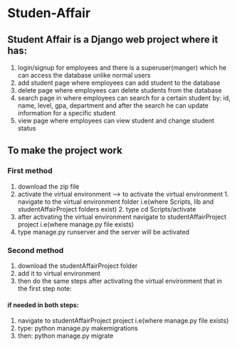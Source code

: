 # Studen-Affair
## Student Affair is a Django web project where it has:
1. login/signup for employees and there is a superuser(manger) which he can access the database unlike normal users
2. add student page where employees can add student to the database
3. delete page where employees can delete students from the database
4. search page in where employees can search for a certain student by: id, name, level, gpa, department and after the search he can update information for a specific student
5. view page where employees can view student and change student status
 
## To make the project work
### First method
1. download the zip file
2. activate the virtual environment 
     --> to activate the virtual environment
        1. navigate to the virtual environment folder i.e(where Scripts, lib and studentAffairProject folders exist)
        2. type cd Scripts/activate
3. after activating the virtual environment navigate to studentAffairProject project i.e(where manage.py file exists)
4. type manage.py runserver and the server will be activated

### Second method
1. download the studentAffairProject folder
2. add it to virtual environment
3. then do the same steps after activating the virtual environment that in the first step
note: 
#### if needed in both steps:
1. navigate to studentAffairProject project i.e(where manage.py file exists)
2. type: python manage.py makemigrations
3. then: python manage.py migrate
